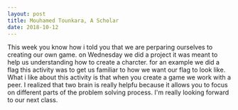 ```yaml
---
layout: post
title: Mouhamed Tounkara, A Scholar 
date: 2018-10-12
---
```

This week you know how i told you that we are perparing ourselves to creating our own game. on Wednesday we did a project it was meant to help us understanding how to create a charcter. for an example we did a flag this activity was to get us familiar to how we want our flag to look like. What i like about this activity is that when you create a game we work with a peer. I realized that two brain is really helpfu because it allows you to focus on different parts of the problem solving process. I'm really looking forward to our next class.
